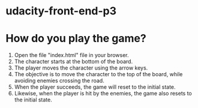 # udacity-front-end-p3

# How do you play the game?
1. Open the file "index.html" file in your browser.
2. The character starts at the bottom of the board. 
3. The player moves the character using the arrow keys.
4. The objective is to move the character to the top of the board, while avoiding enemies crossing the road. 
5. When the player succeeds, the game will reset to the initial state.
6. Likewise, when the player is hit by the enemies, the game also resets to the initial state.
   
 
 
